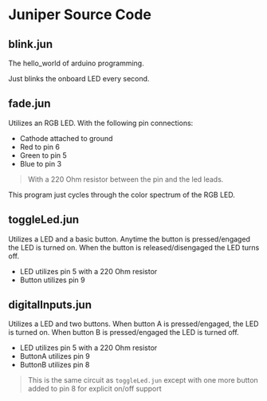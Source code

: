 # Juniper Source Code

## blink.jun

The hello_world of arduino programming. 

Just blinks the onboard LED every second.

## fade.jun

Utilizes an RGB LED. With the following pin connections:

* Cathode attached to ground
* Red to pin 6
* Green to pin 5
* Blue to pin 3

> With a 220 Ohm resistor between the pin and the led leads.

This program just cycles through the color spectrum of the RGB LED.

## toggleLed.jun

Utilizes a LED and a basic button. Anytime the button is pressed/engaged the LED is turned on. When the button is released/disengaged the LED turns off.

* LED utilizes pin 5 with a 220 Ohm resistor
* Button utilizes pin 9

## digitalInputs.jun

Utilizes a LED and two buttons. When button A is pressed/engaged, the LED is turned on. When button B is pressed/engaged the LED is turned off.

* LED utilizes pin 5 with a 220 Ohm resistor
* ButtonA utilizes pin 9
* ButtonB utilizes pin 8

> This is the same circuit as `toggleLed.jun` except with one more button added to pin 8 for explicit on/off support
